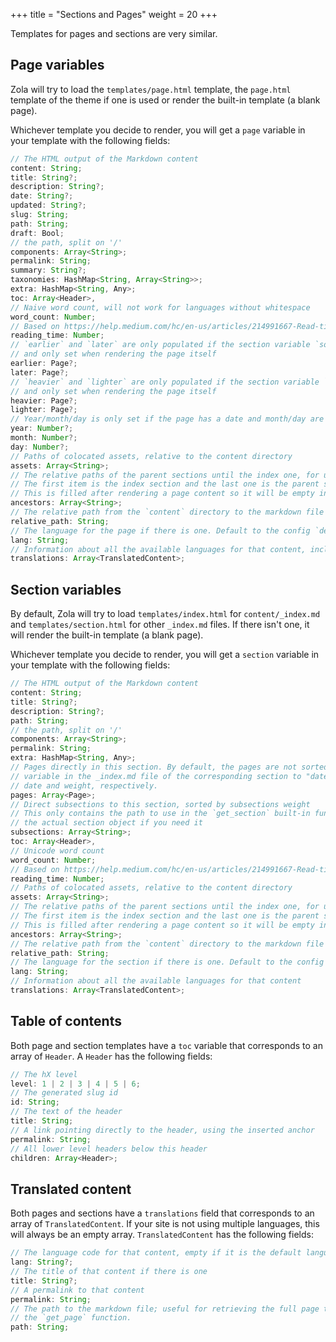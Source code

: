 +++
title = "Sections and Pages"
weight = 20
+++

Templates for pages and sections are very similar.

## Page variables
Zola will try to load the `templates/page.html` template, the `page.html` template of the theme if one is used
or render the built-in template (a blank page).

Whichever template you decide to render, you will get a `page` variable in your template
with the following fields:


```ts
// The HTML output of the Markdown content
content: String;
title: String?;
description: String?;
date: String?;
updated: String?;
slug: String;
path: String;
draft: Bool;
// the path, split on '/'
components: Array<String>;
permalink: String;
summary: String?;
taxonomies: HashMap<String, Array<String>>;
extra: HashMap<String, Any>;
toc: Array<Header>,
// Naive word count, will not work for languages without whitespace
word_count: Number;
// Based on https://help.medium.com/hc/en-us/articles/214991667-Read-time
reading_time: Number;
// `earlier` and `later` are only populated if the section variable `sort_by` is set to `date`
// and only set when rendering the page itself
earlier: Page?;
later: Page?;
// `heavier` and `lighter` are only populated if the section variable `sort_by` is set to `weight`
// and only set when rendering the page itself
heavier: Page?;
lighter: Page?;
// Year/month/day is only set if the page has a date and month/day are 1-indexed
year: Number?;
month: Number?;
day: Number?;
// Paths of colocated assets, relative to the content directory
assets: Array<String>;
// The relative paths of the parent sections until the index one, for use with the `get_section` Tera function
// The first item is the index section and the last one is the parent section
// This is filled after rendering a page content so it will be empty in shortcodes
ancestors: Array<String>;
// The relative path from the `content` directory to the markdown file
relative_path: String;
// The language for the page if there is one. Default to the config `default_language`
lang: String;
// Information about all the available languages for that content, including the current page
translations: Array<TranslatedContent>;
```

## Section variables
By default, Zola will try to load `templates/index.html` for `content/_index.md`
and `templates/section.html` for other `_index.md` files. If there isn't
one, it will render the built-in template (a blank page).

Whichever template you decide to render, you will get a `section` variable in your template
with the following fields:


```ts
// The HTML output of the Markdown content
content: String;
title: String?;
description: String?;
path: String;
// the path, split on '/'
components: Array<String>;
permalink: String;
extra: HashMap<String, Any>;
// Pages directly in this section. By default, the pages are not sorted. Please set the "sorted_by"
// variable in the _index.md file of the corresponding section to "date" or "weight" for sorting by
// date and weight, respectively.
pages: Array<Page>;
// Direct subsections to this section, sorted by subsections weight
// This only contains the path to use in the `get_section` built-in function to get
// the actual section object if you need it
subsections: Array<String>;
toc: Array<Header>,
// Unicode word count
word_count: Number;
// Based on https://help.medium.com/hc/en-us/articles/214991667-Read-time
reading_time: Number;
// Paths of colocated assets, relative to the content directory
assets: Array<String>;
// The relative paths of the parent sections until the index one, for use with the `get_section` Tera function
// The first item is the index section and the last one is the parent section
// This is filled after rendering a page content so it will be empty in shortcodes
ancestors: Array<String>;
// The relative path from the `content` directory to the markdown file
relative_path: String;
// The language for the section if there is one. Default to the config `default_language`
lang: String;
// Information about all the available languages for that content
translations: Array<TranslatedContent>;
```

## Table of contents

Both page and section templates have a `toc` variable that corresponds to an array of `Header`.
A `Header` has the following fields:

```ts
// The hX level
level: 1 | 2 | 3 | 4 | 5 | 6;
// The generated slug id
id: String;
// The text of the header
title: String;
// A link pointing directly to the header, using the inserted anchor
permalink: String;
// All lower level headers below this header
children: Array<Header>;
```

## Translated content

Both pages and sections have a `translations` field that corresponds to an array of `TranslatedContent`. If your
site is not using multiple languages, this will always be an empty array.
`TranslatedContent` has the following fields:

```ts
// The language code for that content, empty if it is the default language
lang: String?;
// The title of that content if there is one
title: String?;
// A permalink to that content
permalink: String;
// The path to the markdown file; useful for retrieving the full page through
// the `get_page` function.
path: String;
```

